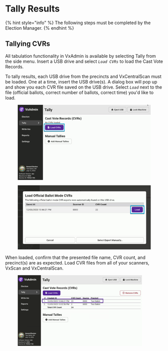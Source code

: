 # Tally Results

{% hint style="info" %}
The following steps must be completed by the Election Manager.
{% endhint %}

## Tallying CVRs

All tabulation functionality in VxAdmin is available by selecting Tally from the side menu. Insert a USB drive and select _`Load CVRs`_ to load the Cast Vote Records.

To tally results, each USB drive from the precincts and VxCentralScan must be loaded. One at a time, insert the USB drive(s). A dialog box will pop up and show you each CVR file saved on the USB drive. Select _`Load`_ next to the file (official ballots, correct number of ballots, correct time) you'd like to load.

<div>

<figure><img src="../.gitbook/assets/vxadmin load cvrs.png" alt=""><figcaption></figcaption></figure>

 

<figure><img src="../.gitbook/assets/vxadmin load official ballots (1).png" alt=""><figcaption></figcaption></figure>

</div>

When loaded, confirm that the presented file name, CVR count, and precinct(s) are as expected. Load CVR files from all of your scanners, VxScan and VxCentralScan.&#x20;

<figure><img src="../.gitbook/assets/image (12).png" alt="" width="396"><figcaption></figcaption></figure>

